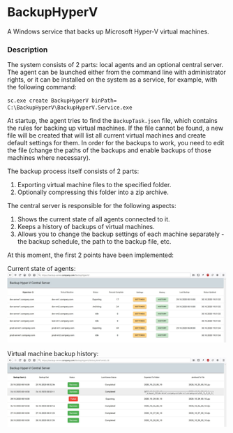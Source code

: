 # BackupHyperV
A Windows service that backs up Microsoft Hyper-V virtual machines.

### Description

The system consists of 2 parts: local agents and an optional central server. The agent can be launched either from the command line with administrator rights, or it can be installed on the system as a service, for example, with the following command:

```
sc.exe create BackupHyperV binPath= C:\BackupHyperV\BackupHyperV.Service.exe
```

At startup, the agent tries to find the `BackupTask.json` file, which contains the rules for backing up virtual machines. If the file cannot be found, a new file will be created that will list all current virtual machines and create default settings for them. In order for the backups to work, you need to edit the file (change the paths of the backups and enable backups of those machines where necessary).

The backup process itself consists of 2 parts:

1. Exporting virtual machine files to the specified folder.
2. Optionally compressing this folder into a zip archive.

The central server is responsible for the following aspects:

1. Shows the current state of all agents connected to it.
2. Keeps a history of backups of virtual machines.
3. Allows you to change the backup settings of each machine separately - the backup schedule, the path to the backup file, etc.

At this moment, the first 2 points have been implemented:

Current state of agents:
![MainPage](https://github.com/OnyxSpark/BackupHyperV/blob/master/Images/MainPage.jpg "Main page")

Virtual machine backup history:
![HistoryPage](https://github.com/OnyxSpark/BackupHyperV/blob/master/Images/HistoryPage.jpg "History page")

